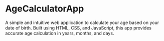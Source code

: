 # AgeCalculatorApp
A simple and intuitive web application to calculate your age based on your date of birth. Built using HTML, CSS, and JavaScript, this app provides accurate age calculation in years, months, and days.
